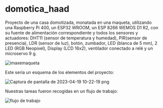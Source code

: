 # domotica_haad

Proyecto de una casa domotizada, monatada en una maqueta, utilizando una Raspberry Pi 400, un ESP32 WROOM, un ESP 8266 WEMOS D1 R2, con su fuente de
alimentación correspondiente y todos los sensores y actuadores: 
DHT11 (sensor de temperatura y humedad), PIR(sensor de presencia), LDR (sensor de luz), botón, zumbador, LED (blanca de 5 mm), 2 LED (RGB Neopixel),
Display (LCD 16x2), ventilador conectado a relé y un microservo 9 g.

![imaxemaqueta](https://user-images.githubusercontent.com/129267162/232457018-6497f808-070c-4534-89fc-3563648cc5f4.png)

Este sería un esquema de los elementos del proyecto:

![Captura de pantalla de 2023-04-19 10-22-19 png](https://user-images.githubusercontent.com/129267162/233946745-0ae100c9-0830-4704-a98e-565b2d68eb33.png)

Nuestras tareas fueron recogidas en un flujo de trabajo:

![flujo de trabajo](https://user-images.githubusercontent.com/129267162/235868011-9c8ea5f6-580a-4b8c-9065-f809baad6b3a.png)
